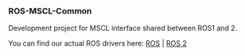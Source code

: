 ### ROS-MSCL-Common

Development project for MSCL interface shared between ROS1 and 2.

You can find our actual ROS drivers here: [ROS](https://github.com/LORD-MicroStrain/ROS-MSCL) | [ROS 2](https://github.com/LORD-MicroStrain/ROS2_MSCL)
